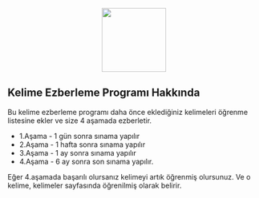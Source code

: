 <p align="center">
<img align="center" src="https://github.com/atakanyildirim/YazilimYapimi/blob/master/public/assets/images/logo-dark.png?raw=true" width="128"> 
</p>

## Kelime Ezberleme Programı Hakkında

Bu kelime ezberleme programı daha önce eklediğiniz kelimeleri öğrenme listesine ekler ve size 4 aşamada ezberletir.
- 1.Aşama - 1 gün sonra sınama yapılır
- 2.Aşama - 1 hafta sonra sınama yapılır
- 3.Aşama - 1 ay sonra sınama yapılır
- 4.Aşama - 6 ay sonra son sınama yapılır.

Eğer 4.aşamada başarılı olursanız kelimeyi artık öğrenmiş olursunuz. Ve o kelime, kelimeler sayfasında öğrenilmiş olarak belirir.
